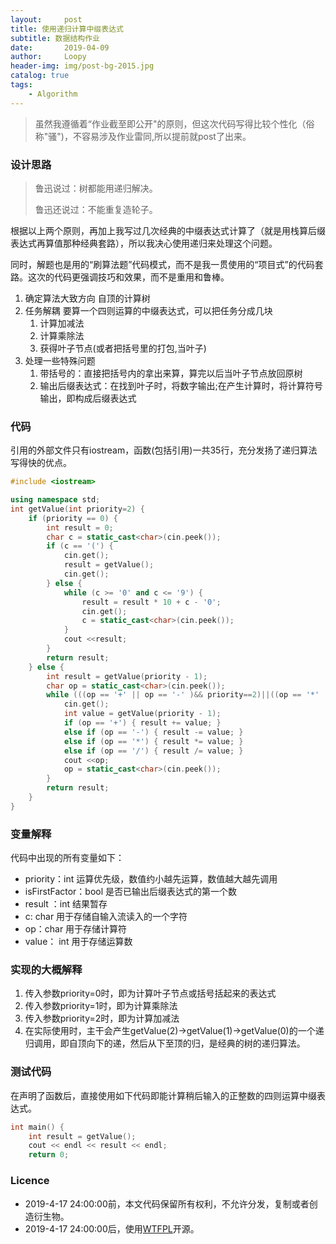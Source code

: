 ```yaml
---
layout:     post
title: 使用递归计算中缀表达式
subtitle: 数据结构作业
date:       2019-04-09
author:     Loopy
header-img: img/post-bg-2015.jpg
catalog: true
tags:
    - Algorithm
---
```


> 虽然我遵循着“作业截至即公开"的原则，但这次代码写得比较个性化（俗称"骚")，不容易涉及作业雷同,所以提前就post了出来。

### 设计思路
> 鲁迅说过：树都能用递归解决。
>
> 鲁迅还说过：不能重复造轮子。

根据以上两个原则，再加上我写过几次经典的中缀表达式计算了（就是用栈算后缀表达式再算值那种经典套路），所以我决心使用递归来处理这个问题。

同时，解题也是用的“刷算法题”代码模式，而不是我一贯使用的“项目式”的代码套路。这次的代码更强调技巧和效果，而不是重用和鲁棒。

1. 确定算法大致方向
   自顶的计算树
2. 任务解耦
   要算一个四则运算的中缀表达式，可以把任务分成几块
   1. 计算加减法
   2. 计算乘除法
   3. 获得叶子节点(或者把括号里的打包,当叶子)
3. 处理一些特殊问题
   1. 带括号的：直接把括号内的拿出来算，算完以后当叶子节点放回原树
   2. 输出后缀表达式：在找到叶子时，将数字输出;在产生计算时，将计算符号输出，即构成后缀表达式

### 代码
引用的外部文件只有iostream，函数(包括引用)一共35行，充分发扬了递归算法写得快的优点。

```c++
#include <iostream>

using namespace std;
int getValue(int priority=2) {
    if (priority == 0) {
        int result = 0;
        char c = static_cast<char>(cin.peek());
        if (c == '(') {
            cin.get();
            result = getValue();
            cin.get();
        } else {
            while (c >= '0' and c <= '9') {
                result = result * 10 + c - '0';
                cin.get();
                c = static_cast<char>(cin.peek());
            }
            cout <<result;
        }
        return result;
    } else {
        int result = getValue(priority - 1);
        char op = static_cast<char>(cin.peek());
        while (((op == '+' || op == '-' )&& priority==2)||((op == '*' || op == '/' )&& priority==1)) {
            cin.get();
            int value = getValue(priority - 1);
            if (op == '+') { result += value; }
            else if (op == '-') { result -= value; }
            else if (op == '*') { result *= value; }
            else if (op == '/') { result /= value; }
            cout <<op;
            op = static_cast<char>(cin.peek());
        }
        return result;
    }
}
```
### 变量解释
代码中出现的所有变量如下：
 - priority：int 运算优先级，数值约小越先运算，数值越大越先调用
 - isFirstFactor：bool 是否已输出后缀表达式的第一个数
 - result ：int 结果暂存
 - c: char 用于存储自输入流读入的一个字符
 - op：char 用于存储计算符
 - value： int 用于存储运算数

### 实现的大概解释
1. 传入参数priority=0时，即为计算叶子节点或括号括起来的表达式
2. 传入参数priority=1时，即为计算乘除法
3. 传入参数priority=2时，即为计算加减法
4. 在实际使用时，主干会产生getValue(2)->getValue(1)->getValue(0)的一个递归调用，即自顶向下的递，然后从下至顶的归，是经典的树的递归算法。

### 测试代码
在声明了函数后，直接使用如下代码即能计算稍后输入的正整数的四则运算中缀表达式。
``` c++
int main() {
    int result = getValue();
    cout << endl << result << endl;
    return 0;
```

### Licence
 - 2019-4-17 24:00:00前，本文代码保留所有权利，不允许分发，复制或者创造衍生物。
 - 2019-4-17 24:00:00后，使用[WTFPL](http://www.wtfpl.net/txt/copying/)开源。
